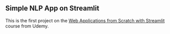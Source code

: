 ## Simple NLP App on Streamlit

This is the first project on the [Web Applications from Scratch with Streamlit](https://www.udemy.com/course/web-app-from-scratch-with-streamlit/) course from Udemy.
